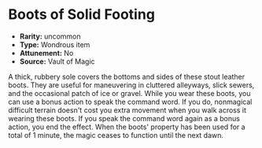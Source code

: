 
# Boots of Solid Footing

* **Rarity:** uncommon
* **Type:** Wondrous item
* **Attunement:** No
* **Source:** Vault of Magic


A thick, rubbery sole covers the bottoms and sides of these stout leather boots. They are useful for maneuvering in cluttered alleyways, slick sewers, and the occasional patch of ice or gravel. While you wear these boots, you can use a bonus action to speak the command word. If you do, nonmagical difficult terrain doesn't cost you extra movement when you walk across it wearing these boots. If you speak the command word again as a bonus action, you end the effect. When the boots' property has been used for a total of 1 minute, the magic ceases to function until the next dawn.
